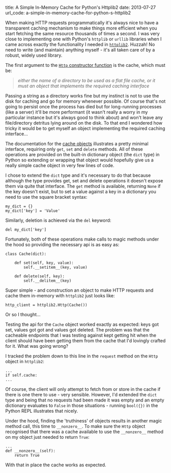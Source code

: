 title: A Simple In-Memory Cache for Python's Httplib2
date: 2013-07-27
url_code: a-simple-in-memory-cache-for-python-s-httplib2

When making HTTP requests programmatically it's always nice to have a transparent caching mechanism to make things more efficient when you start fetching the same resource thousands of times a second. I was very close to implementing one with Python's ```httplib``` or ```urllib``` libraries when I came across exactly the functionality I needed in [```httplib2```](https://code.google.com/p/httplib2/). Huzzah! No need to write (and maintain) anything myself - it's all taken care of by a robust, widely used library.

The first argument to the [```Http``` constructor function](http://httplib2.googlecode.com/hg/doc/html/libhttplib2.html#httplib2.Http) is the cache, which must be:
> _either the name of a directory to be used as a flat file cache, or it must an object that implements the required caching interface_

Passing a string as a directory works fine but my instinct is not to use the disk for caching and go for memory whenever possible. Of course that's not going to persist once the process has died but for long-running processes (like a server) it'll be more performant (it wasn't really a worry in my particular instance but it's always good to think about) and won't leave any file/directory detritus lying around on the disk. To that end I wondered how tricky it would be to get myself an object implementing the required caching interface...

The documentation for the [cache objects](http://httplib2.googlecode.com/hg/doc/html/libhttplib2.html#cache-objects) illustrates a pretty minimal interface, requiring only ```get```, ```set``` and ```delete``` methods. All of these operations are provided on the built-in dictionary object (the ```dict``` type) in Python so extending or wrapping that object would hopefully give us a really simple cache object in very few lines of code.

I chose to extend the ```dict``` type and it's necessary to do that because although the type provides get, set and delete operations it doesn't expose them via quite that interface. The ```get``` method is available, returning ```None``` if the key doesn't exist, but to set a value against a key in a dictionary you need to use the square bracket syntax:

    my_dict = {}
    my_dict['key'] = 'Value'

Similarly, deletion is achieved via the ```del``` keyword:

    del my_dict['key']

Fortunately, both of these operations make calls to magic methods under the hood so providing the necessary api is as easy as:

    class Cache(dict):

        def set(self, key, value):
            self.__setitem__(key, value)

        def delete(self, key):
            self.__delitem__(key)

Super simple - and construction an object to make HTTP requests and cache them in-memory with ```httplib2``` just looks like:

    http_client = httplib2.Http(Cache())

Or so I thought...

Testing the api for the ```Cache``` object worked exactly as expected: keys got set, values got got and values got deleted. The problem was that the cacheable endpoints that I was testing against kept getting hit when the client should have been getting them from the cache that I'd lovingly crafted for it. What was going wrong?

I tracked the problem down to this line in the ```request``` method on the ```Http``` object in ```httplib2```:

    ...
    if self.cache:
    ...

Of course, the client will only attempt to fetch from or store in the cache if there is one there to use - very sensible. However, I'd extended the ```dict``` type and being that no requests had been made it was empty and an empty dictionary evaluates to ```False``` in those situations - running ```bool({})``` in the Python REPL illustrates that nicely.

Under the hood, finding the 'truthiness' of objects results in another magic method call, this time to ```__nonzero__```. To make sure the ```Http``` object recognised that there was a cache available to use the ```__nonzero__``` method on my object just needed to return ```True```:

    ...
    def __nonzero__(self):
        return True

With that in place the cache works as expected.
